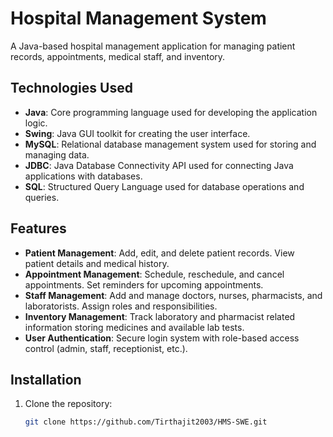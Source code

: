 # Hospital Management System

A Java-based hospital management application for managing patient records, appointments, medical staff, and inventory.

## Technologies Used

- **Java**: Core programming language used for developing the application logic.
- **Swing**: Java GUI toolkit for creating the user interface.
- **MySQL**: Relational database management system used for storing and managing data.
- **JDBC**: Java Database Connectivity API used for connecting Java applications with databases.
- **SQL**: Structured Query Language used for database operations and queries.

## Features

- **Patient Management**: Add, edit, and delete patient records. View patient details and medical history.
- **Appointment Management**: Schedule, reschedule, and cancel appointments. Set reminders for upcoming appointments.
- **Staff Management**: Add and manage doctors, nurses, pharmacists, and laboratorists. Assign roles and responsibilities.
- **Inventory Management**: Track laboratory and pharmacist related information storing medicines and available lab tests.
- **User Authentication**: Secure login system with role-based access control (admin, staff, receptionist, etc.).

## Installation

1. Clone the repository:
   ```bash
   git clone https://github.com/Tirthajit2003/HMS-SWE.git
